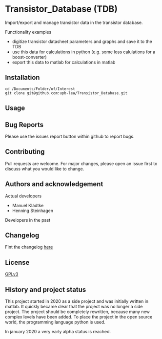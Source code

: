 # Transistor_Database (TDB)
Import/export and manage transistor data in the transistor database.

Functionality examples
 * digitize transistor datasheet parameters and graphs and save it to the TDB
 * use this data for calculations in python (e.g. some loss calulations for a boost-converter)
 * export this data to matlab for calculations in matlab
 


## Installation
```
cd /Documents/Folder/of/Interest   
git clone git@github.com:upb-lea/Transistor_Database.git
```


## Usage



## Bug Reports
Please use the issues report button within github to report bugs.

## Contributing
Pull requests are welcome. For major changes, please open an issue first to discuss what you would like to change.

## Authors and acknowledgement
Actual developers
* Manuel Klädtke
* Henning Steinhagen     
      
Developers in the past


## Changelog
Fint the changelog [here](CHANGELOG.md)

## License
[GPLv3](https://choosealicense.com/licenses/gpl-3.0/)

## History and project status
This project started in 2020 as a side project and was initially written in matlab. It quickly became clear that the project was no longer a side project. The project should be completely rewritten, because many new complex levels have been added. To place the project in the open source world, the programming language python is used.      
     
In january 2020 a very early alpha status is reached.
